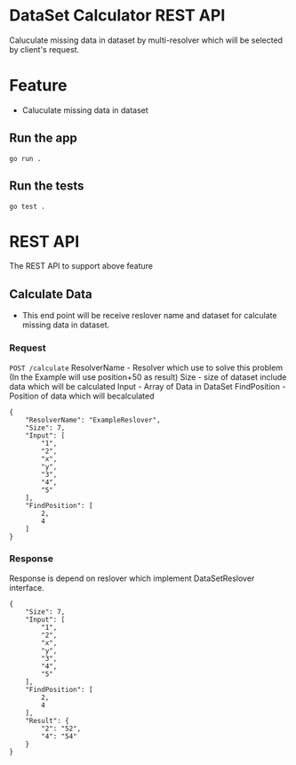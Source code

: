 # DataSet Calculator REST API 

Caluculate missing data in dataset by multi-resolver which will be selected by client's request.

# Feature
-   Caluculate missing data in dataset

## Run the app

    go run .

## Run the tests

    go test .

# REST API

The REST API to support above feature

## Calculate Data
- This end point will be receive reslover name and dataset for calculate missing data in dataset.
### Request

`POST /calculate`
ResolverName - Resolver which use to solve this problem (In the Example will use position+50 as result)
Size - size of dataset include data which will be calculated
Input - Array of Data in DataSet
FindPosition - Position of data which will becalculated

    {
        "ResolverName": "ExampleReslover",
        "Size": 7,
        "Input": [
            "1",
            "2",
            "x",
            "y",
            "3",
            "4",
            "5"
        ],
        "FindPosition": [
            2,
            4
        ]
    }

### Response

Response is depend on reslover which implement DataSetReslover interface.

    {
        "Size": 7,
        "Input": [
            "1",
            "2",
            "x",
            "y",
            "3",
            "4",
            "5"
        ],
        "FindPosition": [
            2,
            4
        ],
        "Result": {
            "2": "52",
            "4": "54"
        }
    }